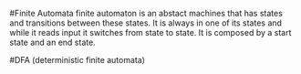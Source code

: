 #Finite Automata
finite automaton is an abstact machines that has states and transitions between these states. It is always in one of its states and while it reads input it switches from state to state. It is composed by a start state and an end state.

#DFA (deterministic finite automata)
